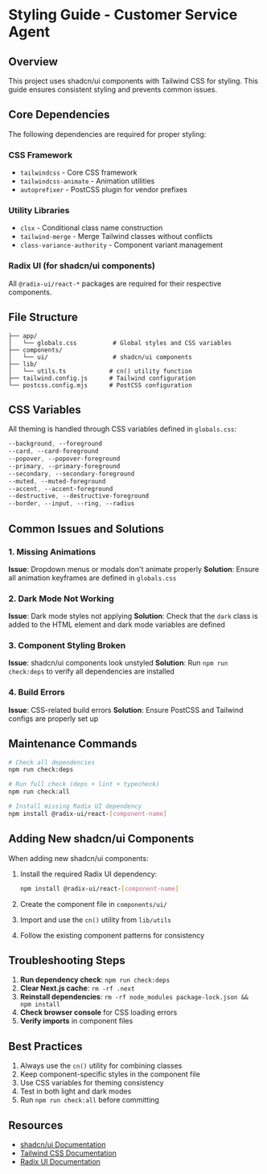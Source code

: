 # Styling Guide - Customer Service Agent

## Overview

This project uses shadcn/ui components with Tailwind CSS for styling. This guide ensures consistent styling and prevents common issues.

## Core Dependencies

The following dependencies are required for proper styling:

### CSS Framework
- `tailwindcss` - Core CSS framework
- `tailwindcss-animate` - Animation utilities
- `autoprefixer` - PostCSS plugin for vendor prefixes

### Utility Libraries
- `clsx` - Conditional class name construction
- `tailwind-merge` - Merge Tailwind classes without conflicts
- `class-variance-authority` - Component variant management

### Radix UI (for shadcn/ui components)
All `@radix-ui/react-*` packages are required for their respective components.

## File Structure

```
├── app/
│   └── globals.css          # Global styles and CSS variables
├── components/
│   └── ui/                  # shadcn/ui components
├── lib/
│   └── utils.ts            # cn() utility function
├── tailwind.config.js      # Tailwind configuration
└── postcss.config.mjs      # PostCSS configuration
```

## CSS Variables

All theming is handled through CSS variables defined in `globals.css`:

```css
--background, --foreground
--card, --card-foreground
--popover, --popover-foreground
--primary, --primary-foreground
--secondary, --secondary-foreground
--muted, --muted-foreground
--accent, --accent-foreground
--destructive, --destructive-foreground
--border, --input, --ring, --radius
```

## Common Issues and Solutions

### 1. Missing Animations
**Issue**: Dropdown menus or modals don't animate properly
**Solution**: Ensure all animation keyframes are defined in `globals.css`

### 2. Dark Mode Not Working
**Issue**: Dark mode styles not applying
**Solution**: Check that the `dark` class is added to the HTML element and dark mode variables are defined

### 3. Component Styling Broken
**Issue**: shadcn/ui components look unstyled
**Solution**: Run `npm run check:deps` to verify all dependencies are installed

### 4. Build Errors
**Issue**: CSS-related build errors
**Solution**: Ensure PostCSS and Tailwind configs are properly set up

## Maintenance Commands

```bash
# Check all dependencies
npm run check:deps

# Run full check (deps + lint + typecheck)
npm run check:all

# Install missing Radix UI dependency
npm install @radix-ui/react-[component-name]
```

## Adding New shadcn/ui Components

When adding new shadcn/ui components:

1. Install the required Radix UI dependency:
   ```bash
   npm install @radix-ui/react-[component-name]
   ```

2. Create the component file in `components/ui/`

3. Import and use the `cn()` utility from `lib/utils`

4. Follow the existing component patterns for consistency

## Troubleshooting Steps

1. **Run dependency check**: `npm run check:deps`
2. **Clear Next.js cache**: `rm -rf .next`
3. **Reinstall dependencies**: `rm -rf node_modules package-lock.json && npm install`
4. **Check browser console** for CSS loading errors
5. **Verify imports** in component files

## Best Practices

1. Always use the `cn()` utility for combining classes
2. Keep component-specific styles in the component file
3. Use CSS variables for theming consistency
4. Test in both light and dark modes
5. Run `npm run check:all` before committing

## Resources

- [shadcn/ui Documentation](https://ui.shadcn.com)
- [Tailwind CSS Documentation](https://tailwindcss.com)
- [Radix UI Documentation](https://radix-ui.com)